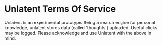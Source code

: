 # Unlatent Terms Of Service

Unlatent is an experimental prototype. Being a search engine for personal knowledge, unlatent stores data (called 'thoughts') uploaded. Useful clicks may be logged. Please acknowledge and use Unlatent with the above in mind.
